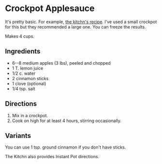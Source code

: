 # Crockpot Applesauce

It's pretty basic.  For example, [the kitchn's recipe](http://www.thekitchn.com/how-to-make-applesauce-in-the-slow-cooker-223486).  I've used a small crockpot for this but they recommended a large one.  You can freeze the results.

Makes 4 cups.

## Ingredients

* 6--8 medium apples (3 lbs), peeled and chopped
* 1 T. lemon juice
* 1/2 c. water
* 2 cinnamon sticks
* 1 clove (optional)
* 1/4 tsp. salt

## Directions

1. Mix in a crockpot.
2. Cook on high for at least 4 hours, stirring occasionally.

## Variants

You can use 1 tsp. ground cinnamon if you don't have sticks.

The Kitchn also provides Instant Pot directions.
